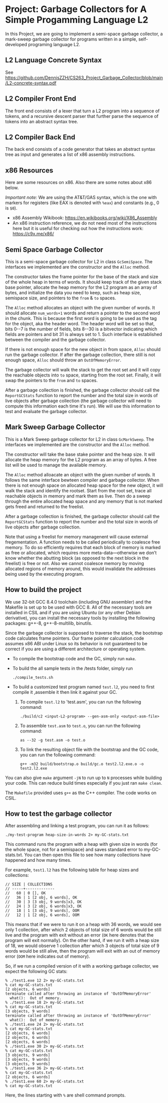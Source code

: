 # Project: Garbage Collectors for A Simple Progamming Language L2

In this Project, we are going to implement a semi-space garbage collector, a
mark-sweep garbage collector for programs written in a simple, self-developed programing language L2.

## L2 Language Concrete Syntax

See https://github.com/DennisZZH/CS263_Project_Garbage_Collector/blob/main/L2-concrete-syntax.pdf

## L2 Compiler Front End

The front end consists of a lexer that turn a L2 program into a sequence of tokens, and a 
recursive descent parser that further parse the sequence of tokens into an abstract syntax tree.

## L2 Compiler Back End

The back end consists of a code generator that takes an abstract syntax tree as input and 
generates a list of x86 assembly instructions.

## x86 Resources

Here are some resources on x86. Also there are some notes about x86
below.

*Important note:* We are using the AT&T/GAS syntax, which is the one
with markers for registers (like EAX is denoted with `%eax`) and
constants (e.g., 0 is `$0`).

- x86 Assembly Wikibook: https://en.wikibooks.org/wiki/X86_Assembly
- An x86 instruction reference, we do not need most of the
  instructions here but it is useful for checking out how the
  instructions work: https://c9x.me/x86/
  
## Semi Space Garbage Collector

This is a semi-space garbage collector for L2 in class `GcSemiSpace`. The
interfaces we implemented are the constructor and the `Alloc` method.

The constructor takes the frame pointer for the base of the stack and size of
the whole heap in terms of words. It should keep track of the given stack base
pointer, allocate the heap memory for the L2 program as an array of bytes, and
initialize the data you need to keep, such as heap size, semispace size, and
pointers to the `from` & `to` spaces.

The `Alloc` method allocates an object with the given number of words. It should
allocate `num_words+1` words and return a pointer to the second word in the
chunk. This is because the first word is going to be used as the tag for the
object, aka the header word. The header word will be set so that, bits 0--7 is
the number of fields, bits 8--30 is a bitvector indicating which fields are
pointers and bit 31 is always set to 1. Such interface is established between the
compiler and the garbage collector.

If there is not enough space for the new object
in from space, `Alloc` should run the garbage collector. If after the garbage
collection, there still is not enough space, `Alloc` should throw an
`OutOfMemoryError`.

The garbage collector will walk the stack to get the root set and it will copy
the reachable objects into `to` space, starting from the root set. Finally, it
will swap the pointers to the `from` and `to` spaces.

After a garbage collection is finished, the garbage collector should call the
`ReportGCStats` function to report the number and the total size in words of
live objects after garbage collection (the garbage collector will need to
compute this information each time it's run). We will use this information to
test and evaluate the garbage collector.

  
## Mark Sweep Garbage Collector
This is a Mark Sweep garbage collector for L2 in class `GcMarkSweep`. The
interfaces we implemented are the constructor and the `Alloc` method.

The constructor will take the base stake pointer and the heap size. 
It will allocate the heap memory for the L2 program as an array of bytes.
A free list will be used to manage the available memory.

The `Alloc` method alloacate an object with the given number of words. It
follows the same interface bewteen compiler and garbage collector. When there
is not enough space on allocated heap space for the new object, it will walk the stack and identify
the rootset. Start from the root set, trace all reachable objects in memory and
mark them as live. Then do a sweep through the entire allocated heap space and any memory that
is not marked gets freed and returned to the freelist.

After a garbage collection is finished, the garbage collector should call the
`ReportGCStats` function to report the number and the total size in words of
live objects after garbage collection. 

Note that using a freelist for memory managenent will cause external fregementation.
A function needs to be called periodically to coalesce free memory. To do so efficiently 
requires that each block of memory is marked as free or allocated, which requires more 
meta-data—otherwise we don’t know whether the abutting block (as opposed to the next block in the freelist)
is free or not. Also we cannot coalesce memory by moving allocated regions of memory around,
this would invalidate the addresses being used by the executing program.


## How to build the project

We use 32-bit GCC 8.4.0 toolchain (including GNU assembler) and the
Makefile is set up to be used with GCC 8. All of the necessary tools
are installed in CSIL and if you are using Ubuntu (or any other Debian
derivative), you can install the necessary tools by installing the
following packages: g++-8, g++-8-multilib, binutils.

Since the garbage collector is supposed to traverse the stack, the
bootstrap code calculates frame pointers. Our frame pointer
calculation code assumes x86 ABI under Linux so its behavior is not
guaranteed to be correct if you are using a different architecture or
operating system.

 - To compile the bootstrap code and the GC, simply run `make`.
 - To build the all sample tests in the /tests folder, simply run
   ```
   ./compile_tests.sh
   ```
 - To build a customized test program named `test.l2`, you need to first
   compile it ,assemble it then link it against your GC.
   
   1. To compile `test.l2` to 'test.asm', you can run the following command:
      ```
      ./build/c2 <input-L2-program> --gen-asm-only <output-asm-file>
      ```
   2. To assemble `test.asm` to `test.o`, you can run the following
      command:
      ```
      as --32 -g test.asm -o test.o
      ```
   3. To link the resulting object file with the bootstrap and the GC
      code, you can run the following command:
      ```
      g++ -m32 build/bootstrap.o build/gc.o test2.l2.exe.o -o test2.l2.exe
      ```

You can also give `make` argument `-jN` to run up to `N` processes
while building your code. This can reduce build times especially if
you just ran `make clean`.

The `Makefile` provided uses `g++` as the C++ compiler. The code
works on CSIL.

## How to test the garbage collector

After assembling and linking a test program, you can run it as follows:

```
./my-test-program heap-size-in-words 2> my-GC-stats.txt
```

This command runs the program with a heap with given size in words
(for the whole space, not for a semispace) and saves standard error to
my-GC-stats.txt. You can then open this file to see how many
collections have happened and how many times.

For example, `test1.l2` has the following table for heap sizes and
collections:

```
// SIZE | COLLECTIONS
// -----+-------------
//   60 | 0 [], OK
//   36 | 1 [2 obj, 6 words], OK
//   30 | 3 [3 obj, 9 words]x3, OK
//   24 | 3 [2 obj, 6 words]x3, OK
//   18 | 1 [3 obj, 9 words], OOM
//   12 | 1 [2 obj, 6 words], OOM
```

This means that if we were to run it on a heap with 36 words, we would
see only 1 collection, after which 2 objects of total size of 6 words
would be still live and the program with exit without an error (`OK`
here denotes that the program will exit normally). On the other hand,
if we run it with a heap size of 18, we would observe 1 collection
after which 3 objects of total size of 9 words would be still alive,
then the program will exit with an out of memory error (`OOM` here
indicates out of memory).

So, if we run a compiled version of it with a
working garbage collector, we expect the following GC stats:

```
% ./test1.exe 12 2> my-GC-stats.txt
% cat my-GC-stats.txt
[2 objects, 6 words]
terminate called after throwing an instance of 'OutOfMemoryError'
  what():  Out of memory.
% ./test1.exe 18 2> my-GC-stats.txt
% cat my-GC-stats.txt
[3 objects, 9 words]
terminate called after throwing an instance of 'OutOfMemoryError'
  what():  Out of memory.
% ./test1.exe 24 2> my-GC-stats.txt
% cat my-GC-stats.txt
[2 objects, 6 words]
[2 objects, 6 words]
[2 objects, 6 words]
% ./test1.exe 30 2> my-GC-stats.txt
% cat my-GC-stats.txt
[3 objects, 9 words]
[3 objects, 9 words]
[3 objects, 9 words]
% ./test1.exe 36 2> my-GC-stats.txt
% cat my-GC-stats.txt
[2 objects, 6 words]
% ./test1.exe 60 2> my-GC-stats.txt
% cat my-GC-stats.txt
```

Here, the lines starting with `%` are shell command prompts.
